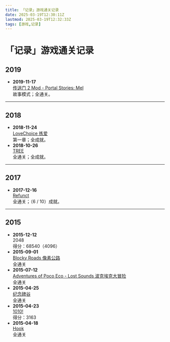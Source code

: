 ```yaml
---
title: 「记录」游戏通关记录
date: 2025-03-19T12:30:11Z
lastmod: 2025-03-19T12:32:33Z
tags: [游戏,记录]
---
```


# 「记录」游戏通关记录

## 2019

- **2019-11-17**  
  [传送门 2 Mod - Portal Stories: Mel](https://store.steampowered.com/app/317400/)  
  故事模式；全通关。

---

## 2018

- **2018-11-24**  
  [LoveChoice 拣爱](https://store.steampowered.com/app/939400/)  
  第一章；全成就。
- **2018-10-26**  
  [TREE](https://store.steampowered.com/app/888090/)  
  全通关；全成就。

---

## 2017

- **2017-12-16**  
  [Refunct](https://store.steampowered.com/app/406150/)  
  全通关；（6 / 10）成就。

---

## 2015

- **2015-12-12**  
  2048  
  得分：68540（4096）
- **2015-09-01**  
  [Blocky Roads 像素公路](http://www.wandoujia.com/apps-com.dogbytegames.blocky_roadserspao)  
  全通关
- **2015-07-12**  
  [Adventures of Poco Eco - Lost Sounds 波克埃克大冒险](http://www.wandoujia.com/apps-com.possiblegames.edge)  
  全通关
- **2015-04-25**  
  [纪念碑谷](http://www.wandoujia.com/apps-com.ustwo.monumentvalleyzz)  
  全通关
- **2015-04-23**  
  [1010!](http://www.wandoujia.com/apps-com.gramgames.tenten)  
  得分：3163
- **2015-04-18**  
  [Hook](http://www.wandoujia.com/apps-com.rt.hook)  
  全通关

‍
